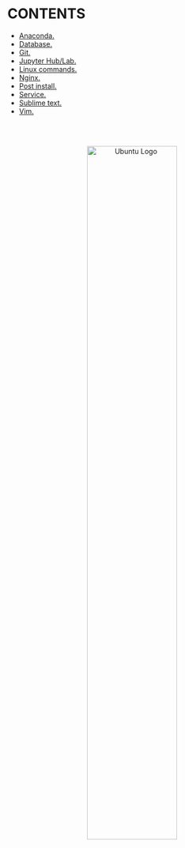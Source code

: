 <div>
<h1>CONTENTS</h1>

- [Anaconda.](https://github.com/Nouvellie/ubuntu/blob/ubuntu/contents/anaconda.md)
- [Database.](https://github.com/Nouvellie/ubuntu/blob/ubuntu/contents/database.md)
- [Git.](https://github.com/Nouvellie/ubuntu/blob/ubuntu/contents/git.md)
- [Jupyter Hub/Lab.](https://github.com/Nouvellie/ubuntu/blob/ubuntu/contents/jupyter.md)
- [Linux commands.](https://github.com/Nouvellie/ubuntu/blob/ubuntu/contents/linux-commands.md)
- [Nginx.](https://github.com/Nouvellie/ubuntu/blob/ubuntu/contents/nginx.md)
- [Post install.](https://github.com/Nouvellie/ubuntu/blob/ubuntu/contents/post-install.md)
- [Service.](https://github.com/Nouvellie/ubuntu/blob/ubuntu/contents/service.md)
- [Sublime text.](https://github.com/Nouvellie/ubuntu/blob/ubuntu/contents/sublime-text.md)
- [Vim.](https://github.com/Nouvellie/ubuntu/blob/ubuntu/contents/vim.md)

<br><br>
<p align="center">

<img src="https://assets.ubuntu.com/v1/8dd99b80-ubuntu-logo14.png" width="60%" class="center" alt="Ubuntu Logo">

</p>

<p style="align-content: right>

*Created by Nouvellie, 2019/04/04*

</p>

</div>